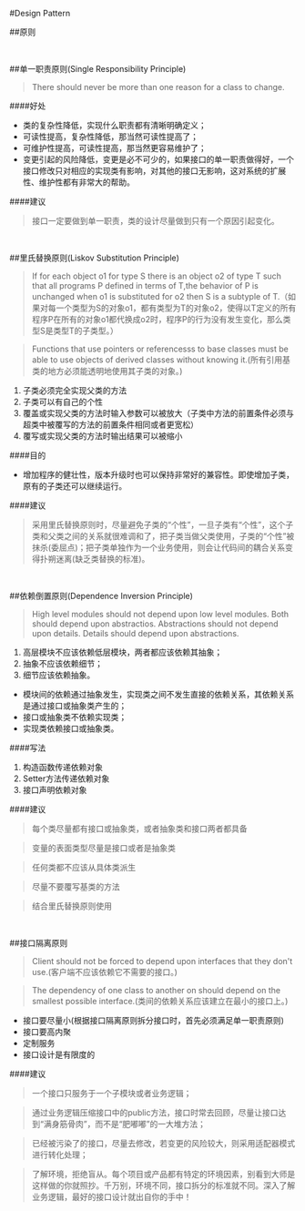 #Design Pattern

##原则

<br>

##单一职责原则(Single Responsibility Principle)

>There should never be more than one reason for a class to change.

####好处

* 类的复杂性降低，实现什么职责都有清晰明确定义；
* 可读性提高，复杂性降低，那当然可读性提高了；
* 可维护性提高，可读性提高，那当然更容易维护了；
* 变更引起的风险降低，变更是必不可少的，如果接口的单一职责做得好，一个接口修改只对相应的实现类有影响，对其他的接口无影响，这对系统的扩展性、维护性都有非常大的帮助。 

####建议
>接口一定要做到单一职责，类的设计尽量做到只有一个原因引起变化。

<br>

##里氏替换原则(Liskov Substitution Principle)

>If for each object o1 for type S there is an object o2 of type T such that all programs P defined in terms of T,the behavior of P is unchanged when o1 is substituted for o2 then S is a subtyple of T.（如果对每一个类型为S的对象o1，都有类型为T的对象o2，使得以T定义的所有程序P在所有的对象o1都代换成o2时，程序P的行为没有发生变化，那么类型S是类型T的子类型。）

>Functions that use pointers or referencesss to base classes must be able to use objects of derived classes without knowing it.(所有引用基类的地方必须能透明地使用其子类的对象。)

1. 子类必须完全实现父类的方法
2. 子类可以有自己的个性
3. 覆盖或实现父类的方法时输入参数可以被放大（子类中方法的前置条件必须与超类中被覆写的方法的前置条件相同或者更宽松）
4. 覆写或实现父类的方法时输出结果可以被缩小

####目的

* 增加程序的健壮性，版本升级时也可以保持非常好的兼容性。即使增加子类，原有的子类还可以继续运行。

####建议
>采用里氏替换原则时，尽量避免子类的“个性”，一旦子类有“个性”，这个子类和父类之间的关系就很难调和了，把子类当做父类使用，子类的“个性”被抹杀(委屈点)；把子类单独作为一个业务使用，则会让代码间的耦合关系变得扑朔迷离(缺乏类替换的标准)。 

<br>

##依赖倒置原则(Dependence Inversion Principle)

>High level modules should not depend upon low level modules. Both should depend upon abstractios. Abstractions should not depend upon details. Details should depend upon abstractions.

1. 高层模块不应该依赖低层模块，两者都应该依赖其抽象；
2. 抽象不应该依赖细节；
3. 细节应该依赖抽象。

* 模块间的依赖通过抽象发生，实现类之间不发生直接的依赖关系，其依赖关系是通过接口或抽象类产生的；
* 接口或抽象类不依赖实现类；
* 实现类依赖接口或抽象类。

####写法
1. 构造函数传递依赖对象
2. Setter方法传递依赖对象
3. 接口声明依赖对象

####建议
>每个类尽量都有接口或抽象类，或者抽象类和接口两者都具备

>变量的表面类型尽量是接口或者是抽象类

>任何类都不应该从具体类派生

>尽量不要覆写基类的方法

>结合里氏替换原则使用

<br>

##接口隔离原则

>Client should not be forced to depend upon interfaces that they don't use.(客户端不应该依赖它不需要的接口。)

>The dependency of one class to another on should depend on the smallest possible interface.(类间的依赖关系应该建立在最小的接口上。)

* 接口要尽量小(根据接口隔离原则拆分接口时，首先必须满足单一职责原则)
* 接口要高内聚
* 定制服务
* 接口设计是有限度的

####建议
>一个接口只服务于一个子模块或者业务逻辑；

>通过业务逻辑压缩接口中的public方法，接口时常去回顾，尽量让接口达到“满身筋骨肉”，而不是“肥嘟嘟”的一大堆方法；

>已经被污染了的接口，尽量去修改，若变更的风险较大，则采用适配器模式进行转化处理；

>了解环境，拒绝盲从。每个项目或产品都有特定的环境因素，别看到大师是这样做的你就照抄。千万别，环境不同，接口拆分的标准就不同。深入了解业务逻辑，最好的接口设计就出自你的手中！













